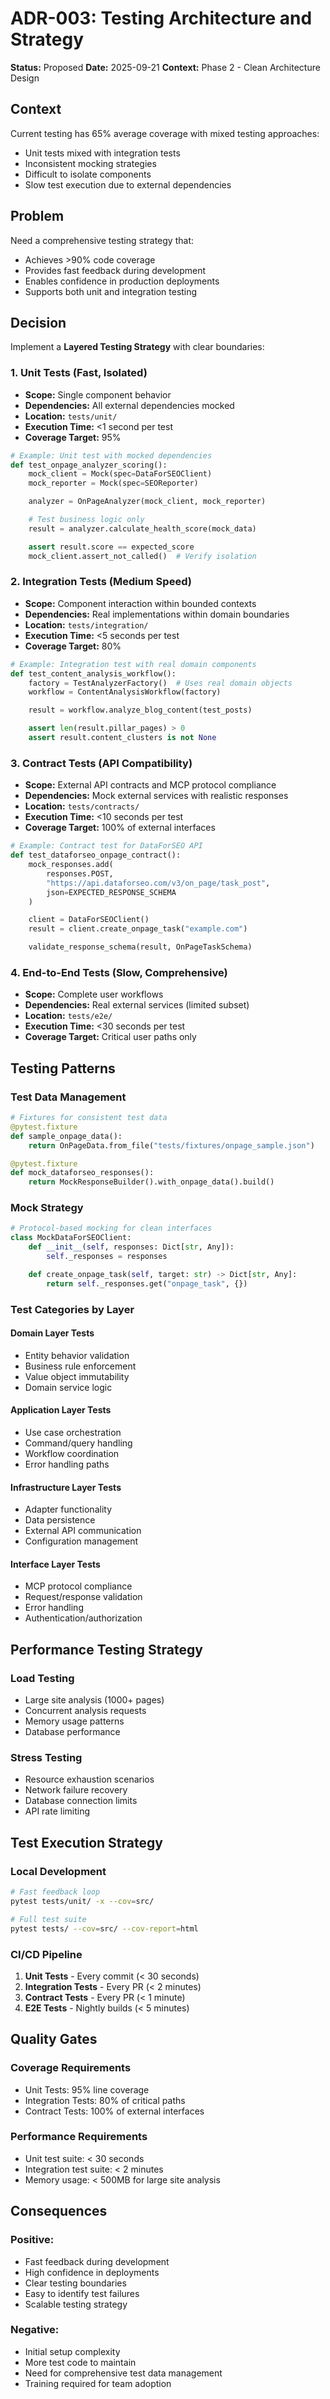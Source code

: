 # ADR-003: Testing Architecture and Strategy

**Status:** Proposed
**Date:** 2025-09-21
**Context:** Phase 2 - Clean Architecture Design

## Context

Current testing has 65% average coverage with mixed testing approaches:
- Unit tests mixed with integration tests
- Inconsistent mocking strategies
- Difficult to isolate components
- Slow test execution due to external dependencies

## Problem

Need a comprehensive testing strategy that:
- Achieves >90% code coverage
- Provides fast feedback during development
- Enables confidence in production deployments
- Supports both unit and integration testing

## Decision

Implement a **Layered Testing Strategy** with clear boundaries:

### **1. Unit Tests (Fast, Isolated)**
- **Scope:** Single component behavior
- **Dependencies:** All external dependencies mocked
- **Location:** `tests/unit/`
- **Execution Time:** <1 second per test
- **Coverage Target:** 95%

```python
# Example: Unit test with mocked dependencies
def test_onpage_analyzer_scoring():
    mock_client = Mock(spec=DataForSEOClient)
    mock_reporter = Mock(spec=SEOReporter)

    analyzer = OnPageAnalyzer(mock_client, mock_reporter)

    # Test business logic only
    result = analyzer.calculate_health_score(mock_data)

    assert result.score == expected_score
    mock_client.assert_not_called()  # Verify isolation
```

### **2. Integration Tests (Medium Speed)**
- **Scope:** Component interaction within bounded contexts
- **Dependencies:** Real implementations within domain boundaries
- **Location:** `tests/integration/`
- **Execution Time:** <5 seconds per test
- **Coverage Target:** 80%

```python
# Example: Integration test with real domain components
def test_content_analysis_workflow():
    factory = TestAnalyzerFactory()  # Uses real domain objects
    workflow = ContentAnalysisWorkflow(factory)

    result = workflow.analyze_blog_content(test_posts)

    assert len(result.pillar_pages) > 0
    assert result.content_clusters is not None
```

### **3. Contract Tests (API Compatibility)**
- **Scope:** External API contracts and MCP protocol compliance
- **Dependencies:** Mock external services with realistic responses
- **Location:** `tests/contracts/`
- **Execution Time:** <10 seconds per test
- **Coverage Target:** 100% of external interfaces

```python
# Example: Contract test for DataForSEO API
def test_dataforseo_onpage_contract():
    mock_responses.add(
        responses.POST,
        "https://api.dataforseo.com/v3/on_page/task_post",
        json=EXPECTED_RESPONSE_SCHEMA
    )

    client = DataForSEOClient()
    result = client.create_onpage_task("example.com")

    validate_response_schema(result, OnPageTaskSchema)
```

### **4. End-to-End Tests (Slow, Comprehensive)**
- **Scope:** Complete user workflows
- **Dependencies:** Real external services (limited subset)
- **Location:** `tests/e2e/`
- **Execution Time:** <30 seconds per test
- **Coverage Target:** Critical user paths only

## Testing Patterns

### **Test Data Management**
```python
# Fixtures for consistent test data
@pytest.fixture
def sample_onpage_data():
    return OnPageData.from_file("tests/fixtures/onpage_sample.json")

@pytest.fixture
def mock_dataforseo_responses():
    return MockResponseBuilder().with_onpage_data().build()
```

### **Mock Strategy**
```python
# Protocol-based mocking for clean interfaces
class MockDataForSEOClient:
    def __init__(self, responses: Dict[str, Any]):
        self._responses = responses

    def create_onpage_task(self, target: str) -> Dict[str, Any]:
        return self._responses.get("onpage_task", {})
```

### **Test Categories by Layer**

#### **Domain Layer Tests**
- Entity behavior validation
- Business rule enforcement
- Value object immutability
- Domain service logic

#### **Application Layer Tests**
- Use case orchestration
- Command/query handling
- Workflow coordination
- Error handling paths

#### **Infrastructure Layer Tests**
- Adapter functionality
- Data persistence
- External API communication
- Configuration management

#### **Interface Layer Tests**
- MCP protocol compliance
- Request/response validation
- Error handling
- Authentication/authorization

## Performance Testing Strategy

### **Load Testing**
- Large site analysis (1000+ pages)
- Concurrent analysis requests
- Memory usage patterns
- Database performance

### **Stress Testing**
- Resource exhaustion scenarios
- Network failure recovery
- Database connection limits
- API rate limiting

## Test Execution Strategy

### **Local Development**
```bash
# Fast feedback loop
pytest tests/unit/ -x --cov=src/

# Full test suite
pytest tests/ --cov=src/ --cov-report=html
```

### **CI/CD Pipeline**
1. **Unit Tests** - Every commit (< 30 seconds)
2. **Integration Tests** - Every PR (< 2 minutes)
3. **Contract Tests** - Every PR (< 1 minute)
4. **E2E Tests** - Nightly builds (< 5 minutes)

## Quality Gates

### **Coverage Requirements**
- Unit Tests: 95% line coverage
- Integration Tests: 80% of critical paths
- Contract Tests: 100% of external interfaces

### **Performance Requirements**
- Unit test suite: < 30 seconds
- Integration test suite: < 2 minutes
- Memory usage: < 500MB for large site analysis

## Consequences

### **Positive:**
- Fast feedback during development
- High confidence in deployments
- Clear testing boundaries
- Easy to identify test failures
- Scalable testing strategy

### **Negative:**
- Initial setup complexity
- More test code to maintain
- Need for comprehensive test data management
- Training required for team adoption